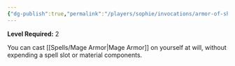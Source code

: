 ```yaml
---
{"dg-publish":true,"permalink":"/players/sophie/invocations/armor-of-shadows/"}
---
```


**Level Required:** 2  


You can cast [[Spells/Mage Armor\|Mage Armor]] on yourself at will, without expending a spell slot or material components.
